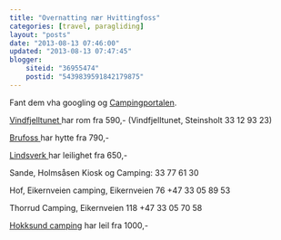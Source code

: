 ```yaml
---
title: "Overnatting nær Hvittingfoss"
categories: [travel, paragliding]
layout: "posts"
date: "2013-08-13 07:46:00"
updated: "2013-08-13 07:47:45"
blogger:
    siteid: "36955474"
    postid: "5439839591842179875"
---
```


Fant dem vha googling og <a href="http://campingportalen.no/">Campingportalen</a>. 

<a href="http://www.vindfjell.no/">Vindfjelltunet </a>har rom fra 590,- (Vindfjelltunet, Steinsholt 33 12 93 23)

<a href="http://www.brufoss.no/">Brufoss </a>har hytte fra 790,-

<a href="http://www.lindsverk.no/">Lindsverk </a>har leilighet fra 650,-

Sande, Holmsåsen Kiosk og Camping: 33 77 61 30

Hof, Eikernveien camping, Eikernveien 76 +47 33 05 89 53

Thorrud Camping, Eikernveien 118 +47 33 05 70 58

<a href="http://www.hokksund-camping.no/">Hokksund camping</a> har leil fra 1000,-
